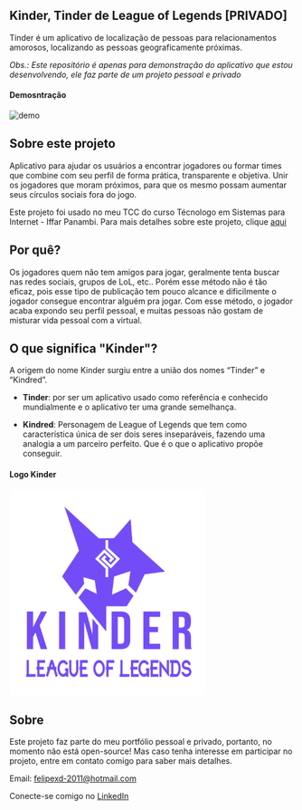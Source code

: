 ## Kinder, Tinder de League of Legends [PRIVADO]

Tinder é um aplicativo de localização de pessoas para relacionamentos amorosos, localizando as pessoas geograficamente próximas.

_Obs.: Este repositório é apenas para demonstração do aplicativo que estou desenvolvendo, ele faz parte de um projeto pessoal e privado_

#### Demosntração

![demo](https://github.com/FelipePbi/kinder_league_of_legends/blob/master/demo/default.GIF)

## Sobre este projeto

Aplicativo para ajudar os usuários a encontrar jogadores ou formar times que combine com seu perfil de forma prática, transparente e objetiva.
Unir os jogadores que moram próximos, para que os mesmo possam aumentar seus círculos sociais fora do jogo.

Este projeto foi usado no meu TCC do curso Técnologo em Sistemas para Internet - Iffar Panambi. Para mais detalhes sobre este projeto, clique [aqui](https://drive.google.com/file/d/1JdQQFISvv__rgi45cPablMSIDaw55Gde/view?usp=sharing)

## Por quê?

Os jogadores quem não tem amigos para jogar, geralmente tenta buscar nas redes sociais, grupos de LoL, etc.. Porém esse método não é tão eficaz, pois esse tipo de publicação tem pouco alcance e dificilmente o jogador consegue encontrar alguém pra jogar. Com esse método, o jogador acaba expondo seu perfil pessoal, e muitas pessoas não gostam de misturar vida pessoal com a virtual.

## O que significa "Kinder"?

A origem do nome Kinder surgiu entre a união dos nomes “Tinder” e “Kindred”.

- **Tinder**: por ser um aplicativo usado como referência e conhecido mundialmente e o aplicativo ter uma grande semelhança.

- **Kindred**: Personagem de League of Legends que tem como característica única de ser dois seres inseparáveis, fazendo uma analogia a um parceiro perfeito. Que é o que o aplicativo propõe conseguir.

#### Logo Kinder

![logo-kinder](https://github.com/FelipePbi/kinder_league_of_legends/blob/master/demo/logo.PNG)

## Sobre

Este projeto faz parte do meu portfólio pessoal e privado, portanto, no momento não está open-source! Mas caso tenha interesse em participar no projeto, entre em contato comigo para saber mais detalhes.

Email: felipexd-2011@hotmail.com

Conecte-se comigo no [LinkedIn](https://www.linkedin.com/in/felipe-borges-pbi/)
